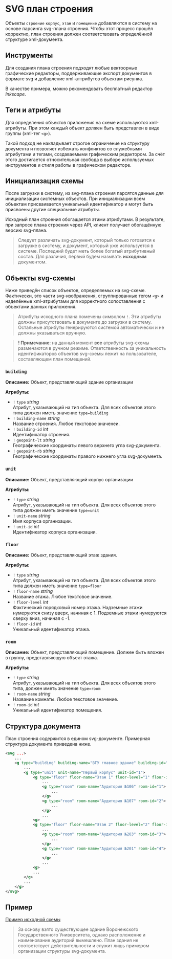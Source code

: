 # SVG план строения

Объекты `строение` `корпус`, `этаж` и `помещение` добавляются в систему на основе парсинга svg-плана строения. Чтобы этот процесс прошёл корректно, план строения должен соответствовать определённой структуре xml-документа.


## Инструменты

Для создания плана строения подходят любые вектоорные графические редакторы, поддерживающие экспорт документов в формате svg и добавление xml-аттрибутов объектам рисунка.

В качестве примера, можно рекомендовать бесплатный редактор *Inkscape*.


## Теги и атрибуты

Для определения объектов приложения на схеме используются xml-атрибуты. При этом каждый объект должен быть представлен в виде группы (xml-тег `<g>`).

Такой подход не накладывает строгое ограничение на структуру документа и позволяет избежать конфликтов со служебными атрибутами и тегами, создаваемыми графическим редактором. За счёт этого достигается относительная свобода в выборе используемых инструментов и стиля работы в графическом редакторе.


## Инициализация схемы

После загрузки в систему, из svg-плана строения парсятся данные для инициализации системных объектов. При инициализации всем объектам присваивается уникальный идентификатор и могут быть присвоены другие специальные атрибуты. 

Исходный план строения обогащается этими атрибутами. В результате, при запросе плана строения через API, клиент получает обогащённую версию svg-плана. 

> Следует различать svg-документ, который только готовится к загрузке в систему, и документ, который уже используется в системе. Последний будет меть более богатый атрибутивный состав. Для различия, первый будем называть **исходным** документом.


## Объекты svg-схемы

Ниже приведён список объектов, определяемых на svg-схеме. Фактически, это части svg-изображения, сгруппированные тегом `<g>` и наделённые xml-атрибутами для корректного сопоставления с объектами данных приложения.

> Атрибуты исходного плана помечены символом `!`. Эти атрибуты должны присутствовать в документе до загрузки в систему. Остальные атрибуты генерируются системой автоматически и не должны указываться вручную.

> **! Примечание**: на данный момент **все** атрибуты svg-схемы размечаются в ручном режиме. Ответственность за уникальность идентификаторов объектов svg-схемы лежит на пользователе, составляющем план помещений.

### `building`
**Описание:** Объект, представляющий здание организации

**Атрибуты:**
- `!` `type` *string*  \
Атрибут, указывающий на тип объекта. Для всех объектов этого типа должен иметь значение `type=building`
- `!` `building-name` *string* \
Название строения. Любое текстовое значенеи.
- `!` `building-id` *int* \
Идентификатор строения. 
- `!` `geopoint-lt` *string*\
Географические координаты левого верхнего угла svg-документа.
- `!` `geopoint-rb` *string*\
Географические координаты правого нижнего угла svg-документа.

### `unit`
**Описание:** Объект, представляющий корпус организации

**Атрибуты:**
- `!` `type` *string*\
Атрибут, указывающий на тип объекта. Для всех объектов этого типа должен иметь значение `type=unit`
- `!` `unit-name` *string*\
Имя корпуса организации.
- `!` `unit-id` *int* \
Идентификатор корпуса организации.
    

### `floor`

**Описание:** Объект, представляющий этаж здания.

**Атрибуты:**
- `!` `type` *string*\
Атрибут, указывающий на тип объекта. Для всех объектов этого типа должен иметь значение `type=floor`
- `!` `floor-name` *string* \
Название этажа. Любое текстовое значение.
- `!` `floor-level` *int* \
Фактический порядковый номер этажа. Надземные этажи нумеруются снизу вверх, начиная с 1. Подземные этажи нумеруются сверху вниз, начиная с -1.
- `!` `floor-id` *int* \
Уникальный идентификатор этажа.

### `room`

**Описание:** Объект, представляющий помещение. Должен быть вложен в группу, представляющую объект этажа.

**Атрибуты:**
- `!` `type` *string* \
Атрибут, указывающий на тип объекта. Для всех объектов этого типа, должен иметь значение `type=room`
- `!` `room-name` *string* \
Название комнаты. Любое текстовое значение.
- `!` `room-id` *int* \
Уникальный идентификатор помещения.


## Структура документа

План строения содержится в едином svg-документе. Примерная структура документа приведена ниже.

```svg
<svg ...>
    ...
    <g type="building" building-name="ВГУ главное здание" building-id="1" geopoint-lt="51.656625, 39.205129" geopoint-rb="51.655799, 39.207413">
        ...
        <g type="unit" unit-name="Первый корпус" unit-id="1">
            <g type="floor" floor-name="Этаж 1" floor-level="1" floor-id="1">
                ...
                <g type="room" room-name="Аудитория №106" room-id="1">
                    ...
                </g>
                <g type="room" room-name="Аудитория №107" room-id="2">
                    ...
                </g>
                ...
            <g>
            <g type="floor" floor-name="Этаж 2" floor-level="2" floor-id="2">
                ...
                <g type="room" room-name="Аудитория №203" room-id="3">
                    ...
                </g>
                <g type="room" room-name="Аудитория №201" room-id="4">
                    ...
                </g>
                ...
            <g>
            ...
        </g>
        ...
    </g>
</svg>
```


## Пример

[Пример исходной схемы ](/docs/examples/VSU_main_building_example.svg)

> За основу взято существующее здание Воронежского Государственного Университета, однако расположение и наименование аудиторий вымешлено. План здания не соответствует действительности и служит лишь примером организации структуры svg-документа.
